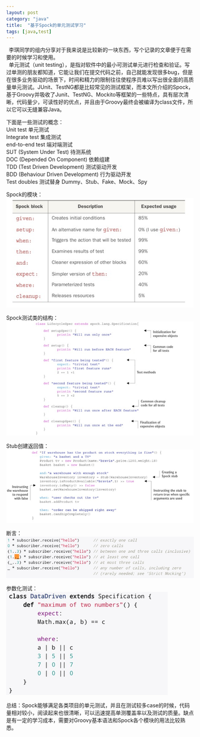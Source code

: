 ```yaml
---
layout: post
category: "java"
title:  "基于Spock的单元测试学习"
tags: [java,test]
---
```


&#8194;李琪同学的组内分享对于我来说是比较新的一块东西，写个记录的文章便于在需要的时候学习和使用。  
&#8194;单元测试（unit testing），是指对软件中的最小可测试单元进行检查和验证。写过单测的朋友都知道，它能让我们在提交代码之前，自己就能发现很多bug，但是在很多业务驱动的场景下，时间和精力的限制往往使程序员难以写出很全面的高质量单元测试。JUnit、TestNG都是比较常见的测试框架，而本文所介绍的Spock，基于Groovy并吸收了Junit、TestNG、Mockito等框架的一些特点，具有层次清晰，代码量少，可读性好的优点，并且由于Groovy最终会被编译为class文件，所以它可以无缝兼容Java。 
 
下面是一些测试的概念：  
Unit test 单元测试  
Integrate test 集成测试  
end-to-end test 端对端测试  
SUT (System Under Test) 待测系统  
DOC (Depended On Component) 依赖组建  
TDD (Test Driven Development) 测试驱动开发   
BDD (Behaviour Driven Development) 行为驱动开发  
Test doubles  测试替身 Dummy、Stub、Fake、Mock、Spy  

Spock的模块：  
![root](https://github.com/wuukee/wuukee.github.io/raw/master/images/spock_blocks.jpg)

Spock测试类的结构：  
![root](https://github.com/wuukee/wuukee.github.io/raw/master/images/spock_struct.jpg)

Stub创建返回值：  
![root](https://github.com/wuukee/wuukee.github.io/raw/master/images/spock_eg.jpg)

断言：  
![root](https://github.com/wuukee/wuukee.github.io/raw/master/images/spock_assert.jpg)

参数化测试：  
![root](https://github.com/wuukee/wuukee.github.io/raw/master/images/spock_param.jpg)

总结：Spock能够满足各类项目的单元测试，并且在测试较多case的时候，代码量相对较小，阅读起来也很清晰，可以迅速提高单测覆盖率以及测试的质量。缺点是有一定的学习成本，需要对Groovy基本语法和Spock各个模块的用法比较熟悉。
